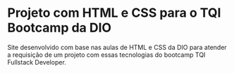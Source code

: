 # Projeto com HTML e CSS para o TQI Bootcamp da DIO 
Site desenvolvido com base nas aulas de HTML e CSS da DIO para atender a requisição de um projeto com essas tecnologias do bootcamp TQI Fullstack Developer.
